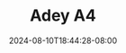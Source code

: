 --- 
title: "Adey A4"
description: "nonton bokep Adey A4  tele   new"
date: 2024-08-10T18:44:28-08:00
file_code: "x0sfqyqh6du1"
draft: false
cover: "kahok6txox97h7be.jpg"
tags: ["Adey", "bokep-indo", "bokep-viral", "bokep-ig"]
length: 74
fld_id: "1482872"
foldername: "Adey"
categories: ["Adey"]
views: 0
---
